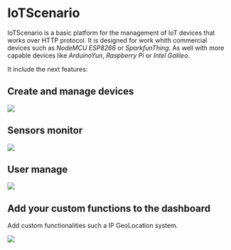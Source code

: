 # IoTScenario

IoTScenario is a basic platform for the management of IoT devices that works over HTTP protocol. It is designed for work whith commercial devices such as *NodeMCU ESP8266* or *SparkfunThing*. As well with more capable devices like *ArduinoYun*, *Raspberry Pi* or *Intel Galileo*.

It include the next features:

## Create and manage devices

<img src="https://s-media-cache-ak0.pinimg.com/originals/83/03/8f/83038f629b634adc8dd005546074dbe9.png">

## Sensors monitor

<img src="https://s-media-cache-ak0.pinimg.com/originals/08/7c/3f/087c3fa34065ea6614472c7f8865f651.png">

## User manage

<img src="https://s-media-cache-ak0.pinimg.com/originals/a7/65/a7/a765a7466a2e91730683b5e83d8c42d1.png">

## Add your custom functions to the dashboard

Add custom functionalities such a IP GeoLocation system.


<img src="https://s-media-cache-ak0.pinimg.com/originals/26/dc/a7/26dca72cdc0f295a3505494390faca4b.png">

